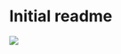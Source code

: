 # Initial readme
<img src="https://api.keen.io/3.0/projects/52e4561005cd66180c00000f/events/email_opened?api_key=d440f1fdcb9ff6a8d053261ab6cbbd406278dedf3a44be0fdd5a8acdc8c6e8fc44da9f4465b29c3502c787efd99a883ce0f84ab8b0b673abf3e379ae76c66c9d8af8d41eeb0f5b854caaf839c1687a428e0edd31ce7956362473882a5130376bd3f6ea5bcf7b482a3bd6456a5b46cedd&data=aHR0cDovL3N0YXRpYzIud2lraWEubm9jb29raWUubmV0L19fY2IyMDEwMDgyMjE0MzM0Ni9ydW5lc2NhcGUvaW1hZ2VzLzIvMjEvMXgxLXBpeGVsLnBuZw=="></img>

